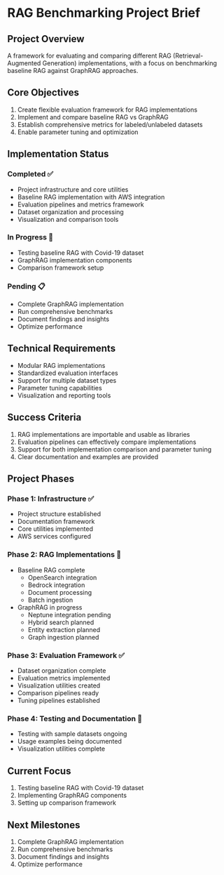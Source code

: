 # RAG Benchmarking Project Brief

## Project Overview
A framework for evaluating and comparing different RAG (Retrieval-Augmented Generation) implementations, with a focus on benchmarking baseline RAG against GraphRAG approaches.

## Core Objectives
1. Create flexible evaluation framework for RAG implementations
2. Implement and compare baseline RAG vs GraphRAG
3. Establish comprehensive metrics for labeled/unlabeled datasets
4. Enable parameter tuning and optimization

## Implementation Status

### Completed ✅
- Project infrastructure and core utilities
- Baseline RAG implementation with AWS integration
- Evaluation pipelines and metrics framework
- Dataset organization and processing
- Visualization and comparison tools

### In Progress 🔄
- Testing baseline RAG with Covid-19 dataset
- GraphRAG implementation components
- Comparison framework setup

### Pending 📋
- Complete GraphRAG implementation
- Run comprehensive benchmarks
- Document findings and insights
- Optimize performance

## Technical Requirements
- Modular RAG implementations
- Standardized evaluation interfaces
- Support for multiple dataset types
- Parameter tuning capabilities
- Visualization and reporting tools

## Success Criteria
1. RAG implementations are importable and usable as libraries
2. Evaluation pipelines can effectively compare implementations
3. Support for both implementation comparison and parameter tuning
4. Clear documentation and examples are provided

## Project Phases

### Phase 1: Infrastructure ✅
- Project structure established
- Documentation framework
- Core utilities implemented
- AWS services configured

### Phase 2: RAG Implementations 🔄
- Baseline RAG complete
  - OpenSearch integration
  - Bedrock integration
  - Document processing
  - Batch ingestion
- GraphRAG in progress
  - Neptune integration pending
  - Hybrid search planned
  - Entity extraction planned
  - Graph ingestion planned

### Phase 3: Evaluation Framework ✅
- Dataset organization complete
- Evaluation metrics implemented
- Visualization utilities created
- Comparison pipelines ready
- Tuning pipelines established

### Phase 4: Testing and Documentation 🔄
- Testing with sample datasets ongoing
- Usage examples being documented
- Visualization utilities complete

## Current Focus
1. Testing baseline RAG with Covid-19 dataset
2. Implementing GraphRAG components
3. Setting up comparison framework

## Next Milestones
1. Complete GraphRAG implementation
2. Run comprehensive benchmarks
3. Document findings and insights
4. Optimize performance
